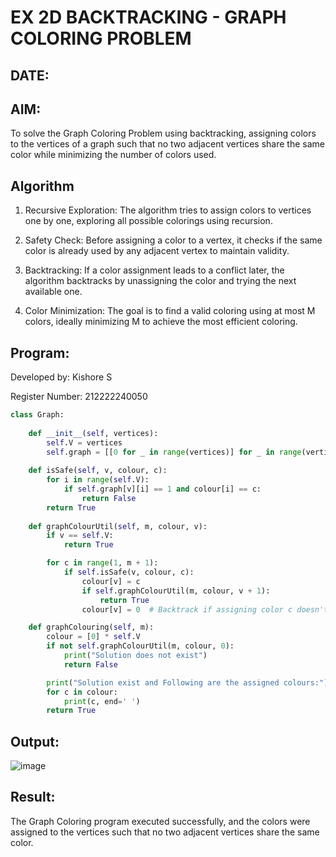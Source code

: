 # EX 2D BACKTRACKING - GRAPH COLORING PROBLEM
## DATE:
## AIM:
To solve the Graph Coloring Problem using backtracking, assigning colors to the vertices of a graph such that no two adjacent vertices share the same color while minimizing the number of colors used.



## Algorithm
1. Recursive Exploration: The algorithm tries to assign colors to vertices one by one, exploring all possible colorings using recursion.

2. Safety Check: Before assigning a color to a vertex, it checks if the same color is already used by any adjacent vertex to maintain validity.

3. Backtracking: If a color assignment leads to a conflict later, the algorithm backtracks by unassigning the color and trying the next available one.

4. Color Minimization: The goal is to find a valid coloring using at most M colors, ideally minimizing M to achieve the most efficient coloring.

## Program:

Developed by: Kishore S

Register Number: 212222240050  

```python
class Graph:
 
    def __init__(self, vertices):
        self.V = vertices
        self.graph = [[0 for _ in range(vertices)] for _ in range(vertices)]
 
    def isSafe(self, v, colour, c):
        for i in range(self.V):
            if self.graph[v][i] == 1 and colour[i] == c:
                return False
        return True
 
    def graphColourUtil(self, m, colour, v):
        if v == self.V:
            return True

        for c in range(1, m + 1):
            if self.isSafe(v, colour, c):
                colour[v] = c
                if self.graphColourUtil(m, colour, v + 1):
                    return True
                colour[v] = 0  # Backtrack if assigning color c doesn't lead to a solution

    def graphColouring(self, m):
        colour = [0] * self.V
        if not self.graphColourUtil(m, colour, 0):
            print("Solution does not exist")
            return False

        print("Solution exist and Following are the assigned colours:")
        for c in colour:
            print(c, end=' ')
        return True


```

## Output:
![image](https://github.com/user-attachments/assets/86c5b4f9-ebd0-4d90-b4a2-ad4ff8ca917b)



## Result:
The Graph Coloring program executed successfully, and the colors were assigned to the vertices such that no two adjacent vertices share the same color.
